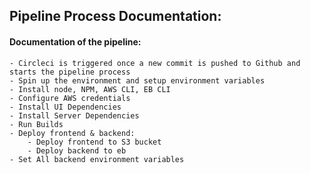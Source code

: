 ## Pipeline Process Documentation:

#### Documentation of the pipeline:
    - Circleci is triggered once a new commit is pushed to Github and starts the pipeline process
    - Spin up the environment and setup environment variables
    - Install node, NPM, AWS CLI, EB CLI
    - Configure AWS credentials
    - Install UI Dependencies
    - Install Server Dependencies
    - Run Builds
    - Deploy frontend & backend:
        - Deploy frontend to S3 bucket
        - Deploy backend to eb
    - Set All backend environment variables
